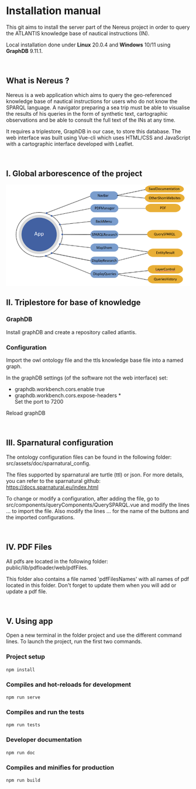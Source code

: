 # Installation manual

This git aims to install the server part of the Nereus project in order to query the ATLANTIS knowledge base of nautical instructions (IN).

Local installation done under **Linux** 20.0.4 and **Windows** 10/11 using **GraphDB** 9.11.1.

<br>

## What is Nereus ?

Nereus is a web application which aims to query the geo-referenced knowledge base of nautical instructions for users who do not know the SPARQL language. A navigator preparing a sea trip must be able to visualise the results of his queries in the form of synthetic text, cartographic observations and be able to consult the full text of the INs at any time. 

It requires a triplestore, GraphDB in our case, to store this database. The web interface was built using Vue-cli which uses HTML/CSS and JavaScript with a cartographic interface developed with Leaflet.

<br>

## I. Global arborescence of the project

![Texte alternatif](/public/arborescence.png)

## II. Triplestore for base of knowledge

### GraphDB

Install graphDB and create a repository called atlantis.

### Configuration 

Import the owl ontology file and the ttls knowledge base file into
a named graph.

In the graphDB settings (of the software not the web interface) set:<br>
- graphdb.workbench.cors.enable true <br>
- graphdb.workbench.cors.expose-headers *<br>
Set the port to 7200

Reload graphDB

<br>

## III. Sparnatural configuration

The ontology configuration files can be found in the following folder: src/assets/doc/sparnatural_config. 

The files supported by sparnatural are turtle (ttl) or json. For more details, you can refer to the sparnatural github: https://docs.sparnatural.eu/index.html

To change or modify a configuration, after adding the file, go to src/components/queryComponents/QuerySPARQL.vue and modify the lines ... to import the file. Also modify the lines ... for the name of the buttons and the imported configurations.

<br>

## IV. PDF Files

All pdfs are located in the following folder: public/lib/pdfloader/web/pdfFiles.

This folder also contains a file named 'pdfFilesNames' with all names of pdf located in this folder. Don't forget to update them when you will add or update a pdf file.

<br>

## V. Using app

Open a new terminal in the folder project and use the different command lines. 
To launch the  project, run the first two commands.

### Project setup
```
npm install
```

### Compiles and hot-reloads for development
```
npm run serve
```

### Compiles and run the tests
```
npm run tests
```

### Developer documentation
```
npm run doc
```

### Compiles and minifies for production
```
npm run build
```